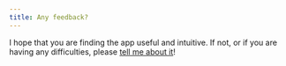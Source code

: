 ```yaml
---
title: Any feedback?
---
```


I hope that you are finding the app useful and intuitive. If not, or if you are having any difficulties, please [tell me about it](http://www.clafou.com/contact.html)!